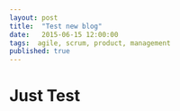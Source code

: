 ```yaml
---
layout: post
title:  "Test new blog"
date:   2015-06-15 12:00:00
tags:  agile, scrum, product, management
published: true
---
```


# Just Test
